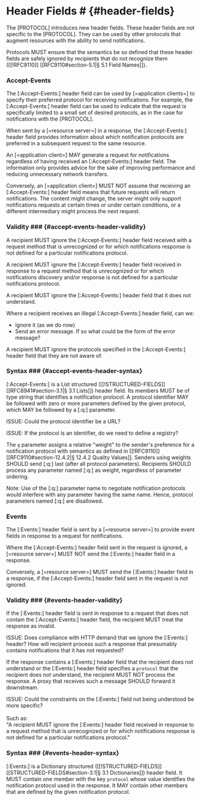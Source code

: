 # Header Fields # {#header-fields}

The [PROTOCOL] introduces new header fields. These header fields are not specific to the [PROTOCOL]. They can be used by other protocols that augment resources with the ability to send notifications.

Protocols MUST ensure that the semantics be so defined that these header fields are safely ignored by recipients that do not recognize them ([[!RFC9110]] [[RFC9110#section-5.1|§ 5.1 Field Names]]).


<h3 id="accept-events-header" data-dfn-type="http-header">
  Accept-Events
</h3>

The [:Accept-Events:] header field can be used by [=application clients=] to specify their preferred protocol for receiving notifications. For example, the [:Accept-Events:] header field can be used to indicate that the request is specifically limited to a small set of desired protocols, as in the case for notifications with the [PROTOCOL].

When sent by a [=resource server=] in a response, the [:Accept-Events:] header field provides information about which notification protocols are preferred in a subsequent request to the same resource.

An [=application client=] MAY generate a request for notifications regardless of having received an [:Accept-Events:] header field. The information only provides advice for the sake of improving performance and reducing unnecessary network transfers.

Conversely, an [=application client=] MUST NOT assume that receiving an [:Accept-Events:] header field means that future requests will return notifications. The content might change, the server might only support notifications requests at certain times or under certain conditions, or a different intermediary might process the next request.

### Validity ### {#accept-events-header-validity}

A recipient MUST ignore the [:Accept-Events:] header field received with a request method that is unrecognized or for which notifications response is not defined for a particular notifications protocol.

A recipient MUST ignore the [:Accept-Events:] header field received in response to a request method that is unrecognized or for which notifications discovery and/or response is not defined for a particular notifications protocol.

A recipient MUST ignore the [:Accept-Events:] header field that it does not understand.

<div class="issue">

Where a recipient receives an illegal [:Accept-Events:] header field, can we:

+ Ignore it (as we do now)
+ Send an error message. If so what could be the form of the error message?

</div>

A recipient MUST ignore the protocols specified in the [:Accept-Events:] header field that they are not aware of.

### Syntax ### {#accept-events-header-syntax}

[:Accept-Events:] is a List structured ([[!STRUCTURED-FIELDS]] [[RFC8941#section-3.1|§ 3.1 Lists]]) header field. Its members MUST be of type string that identifies a notification protocol. A protocol identifier MAY be followed with zero or more parameters defined by the given protocol, which MAY be followed by a [:q:] parameter.

ISSUE: Could the protocol identifier be a URL?

ISSUE: If the protocol is an identifier, do we need to define a registry?

The <dfn data-dfn-type="http-header">`q`</dfn> parameter assigns a relative "weight" to the sender's preference for a notification protocol with semantics as defined in [[!RFC9110]] [[RFC9110#section-12.4.2|§ 12.4.2 Quality Values]]. Senders using weights SHOULD send [:q:] last (after all protocol parameters). Recipients SHOULD process any parameter named [:q:] as weight, regardless of parameter ordering.

Note: Use of the [:q:] parameter name to negotiate notification protocols would interfere with any parameter having the same name. Hence, protocol parameters named [:q:] are disallowed.


<h3 id="events-header" data-dfn-type="http-header">
  Events
</h3>

The [:Events:] header field is sent by a [=resource server=] to provide event fields in response to a request for notifications.

Where the [:Accept-Events:] header field sent in the request is ignored, a [=resource server=] MUST NOT send the [:Events:] header field in a response.

Conversely, a [=resource server=] MUST send the [:Events:] header field in a response, if the [:Accept-Events:] header field sent in the request is not ignored.

### Validity ### {#events-header-validity}

If the [:Events:] header field is sent in response to a request that does not contain the [:Accept-Events:] header field, the recipient MUST treat the response as invalid.

ISSUE: Does compliance with HTTP demand that we ignore the [:Events:] header? How will recipient process such a response that presumably contains notifications that it has not requested?

If the response contains a [:Events:] header field that the recipient does not understand or the [:Events:] header field specifies a `protocol` that the recipient does not understand, the recipient MUST NOT process the response. A proxy that receives such a message SHOULD forward it downstream.

ISSUE: Could the constraints on the [:Events:] field not being understood be more specific?
<br/>
<br/>
Such as:
<br/>
"A recipient MUST ignore the [:Events:] header field received in response to a request method that is unrecognized or for which notifications response is not defined for a particular notifications protocol."

### Syntax ### {#events-header-syntax}

[:Events:] is a Dictionary structured ([[!STRUCTURED-FIELDS]] [[STRUCTURED-FIELDS#section-3.1|§ 3.1 Dictionaries]]) header field. It MUST contain one member with the key `protocol` whose value identifies the notification protocol used in the response. It MAY contain other members that are defined by the given notification protocol.
